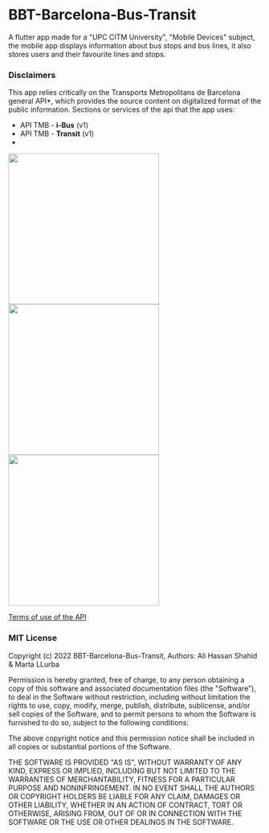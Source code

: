 # BBT-Barcelona-Bus-Transit
 A flutter app made for a "UPC CITM University", "Mobile Devices" subject, the mobile app displays information about bus stops and bus lines, it also stores users and their favourite lines and stops.

### Disclaimers
This app relies critically on the Transports Metropolitans de Barcelona general API*, which provides the source content on digitalized format of the public information.
Sections or services of the api that the app uses:
- API TMB - **i-Bus** (v1)
- API TMB - **Transit** (v1)
- 
<img src="https://github.com/FeroXx07/BBT-Barcelona-Bus-Transit/assets/59049844/d3dd19fe-4652-4d0e-98e7-549b814626c8" width="300">
                                                                               
<img src="https://github.com/FeroXx07/BBT-Barcelona-Bus-Transit/assets/59049844/c02535a2-987a-4307-998f-c0f26ebda4b2" width="300">

<img src="https://github.com/FeroXx07/BBT-Barcelona-Bus-Transit/assets/59049844/e6039bf9-5f1a-4f2e-8d5b-611282a5578a" width="300">

[Terms of use of the API](https://developer.tmb.cat/docs/terms-conditions)

### MIT License

Copyright (c) 2022 BBT-Barcelona-Bus-Transit, Authors: Ali Hassan Shahid & Marta LLurba

Permission is hereby granted, free of charge, to any person obtaining a copy
of this software and associated documentation files (the "Software"), to deal
in the Software without restriction, including without limitation the rights
to use, copy, modify, merge, publish, distribute, sublicense, and/or sell
copies of the Software, and to permit persons to whom the Software is
furnished to do so, subject to the following conditions:

The above copyright notice and this permission notice shall be included in all
copies or substantial portions of the Software.

THE SOFTWARE IS PROVIDED "AS IS", WITHOUT WARRANTY OF ANY KIND, EXPRESS OR
IMPLIED, INCLUDING BUT NOT LIMITED TO THE WARRANTIES OF MERCHANTABILITY,
FITNESS FOR A PARTICULAR PURPOSE AND NONINFRINGEMENT. IN NO EVENT SHALL THE
AUTHORS OR COPYRIGHT HOLDERS BE LIABLE FOR ANY CLAIM, DAMAGES OR OTHER
LIABILITY, WHETHER IN AN ACTION OF CONTRACT, TORT OR OTHERWISE, ARISING FROM,
OUT OF OR IN CONNECTION WITH THE SOFTWARE OR THE USE OR OTHER DEALINGS IN THE
SOFTWARE.
